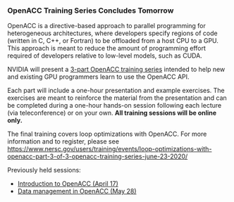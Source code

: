 ### OpenACC Training Series Concludes Tomorrow

OpenACC is a directive-based approach to parallel programming for heterogeneous 
architectures, where developers specify regions of code (written in C, C++, 
or Fortran) to be offloaded from a host CPU to a GPU. This approach is meant 
to reduce the amount of programming effort required of developers relative to 
low-level models, such as CUDA. 

NVIDIA will present a 
[3-part OpenACC training series](https://www.olcf.ornl.gov/openacc-training-series/)
intended to help new and existing GPU programmers learn to use the 
OpenACC API. 

Each part will include a one-hour presentation and example exercises. The 
exercises are meant to reinforce the material from the presentation and 
can be completed during a one-hour hands-on session following each lecture 
(via teleconference) or on your own. **All training sessions will be online 
only.**

The final training covers loop optimizations with OpenACC. For more information 
and to register, please see 
<https://www.nersc.gov/users/training/events/loop-optimizations-with-openacc-part-3-of-3-openacc-training-series-june-23-2020/>

Previously held sessions:
- [Introduction to OpenACC (April 17)](https://www.nersc.gov/users/training/events/introduction-to-openacc-part-1-of-3-openacc-training-series-april-17-2020/)
- [Data management in OpenACC (May 28)](https://www.nersc.gov/users/training/events/openacc-data-management-part-2-of-3-openacc-training-series-may-28-2020/)

